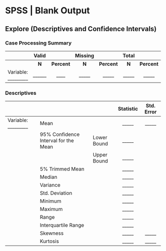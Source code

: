 # SPSS | Blank Output

## Explore (Descriptives and Confidence Intervals)

### Case Processing Summary

||Valid||Missing||Total||
| :- | :-: | :-: | :-: | :-: | :-: | :-: |
||**N**|**Percent**|**N**|**Percent**|**N**|**Percent**|
|Variable: \_\_\_\_\_\_\_\_\_|\_\_\_\_\_\_|\_\_\_\_|\_\_\_\_\_|\_\_\_\_\_|\_\_\_\_\_|\_\_\_\_\_|

### Descriptives

||||Statistic|Std. Error|
| :- | :- |:- | :-: | :-: |
|Variable: \_\_\_\_\_\_\_\_\_|Mean||\_\_\_\_\_|\_\_\_\_\_|
||95% Confidence Interval for the Mean|Lower Bound|\_\_\_\_\_||
|||Upper Bound|\_\_\_\_\_||
||5% Trimmed Mean||\_\_\_\_\_||
||Median||\_\_\_\_\_||
||Variance||\_\_\_\_\_||
||Std. Deviation||\_\_\_\_\_||
||Minimum||\_\_\_\_\_||
||Maximum||\_\_\_\_\_||
||Range||\_\_\_\_\_||
||Interquartile Range||\_\_\_\_\_||
||Skewness||\_\_\_\_\_|\_\_\_\_\_|
||Kurtosis||\_\_\_\_\_|\_\_\_\_\_|
